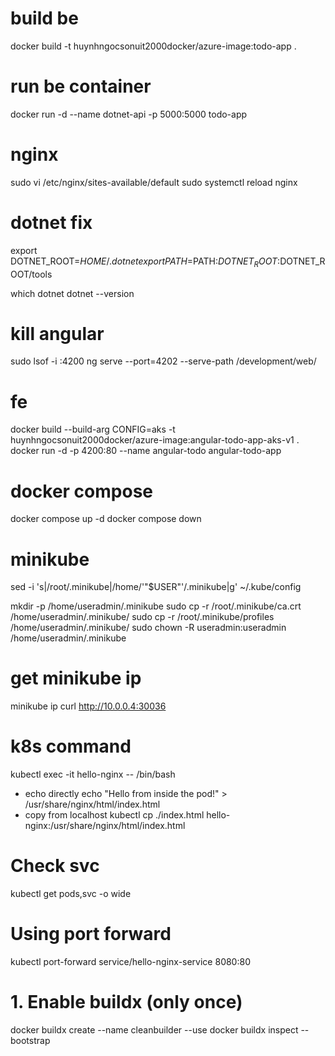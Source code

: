 # build be
docker build -t huynhngocsonuit2000docker/azure-image:todo-app .

# run be container
docker run -d --name dotnet-api -p 5000:5000 todo-app

# nginx
sudo vi /etc/nginx/sites-available/default
sudo systemctl reload nginx

# dotnet fix
export DOTNET_ROOT=$HOME/.dotnet
export PATH=$PATH:$DOTNET_ROOT:$DOTNET_ROOT/tools

which dotnet
dotnet --version

# kill angular
sudo lsof -i :4200
ng serve --port=4202 --serve-path /development/web/
# fe
<!-- docker build -t angular-todo-app . -->
docker build --build-arg CONFIG=aks -t huynhngocsonuit2000docker/azure-image:angular-todo-app-aks-v1 .
docker run -d -p 4200:80 --name angular-todo angular-todo-app

# docker compose
 docker compose up -d
 docker compose down

# minikube
sed -i 's|/root/.minikube|/home/'"$USER"'/.minikube|g' ~/.kube/config

mkdir -p /home/useradmin/.minikube
sudo cp -r /root/.minikube/ca.crt /home/useradmin/.minikube/
sudo cp -r /root/.minikube/profiles /home/useradmin/.minikube/
sudo chown -R useradmin:useradmin /home/useradmin/.minikube

# get minikube ip
minikube ip
curl http://10.0.0.4:30036

# k8s command

kubectl exec -it hello-nginx -- /bin/bash
- echo directly
    echo "Hello from inside the pod!" > /usr/share/nginx/html/index.html
- copy from localhost
    kubectl cp ./index.html hello-nginx:/usr/share/nginx/html/index.html


# Check svc
kubectl get pods,svc -o wide

# Using port forward
kubectl port-forward service/hello-nginx-service 8080:80
 
# 1. Enable buildx (only once)
docker buildx create --name cleanbuilder --use
docker buildx inspect --bootstrap